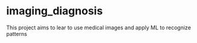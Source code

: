 # imaging_diagnosis
This project aims to lear to use medical images and apply ML to recognize patterns